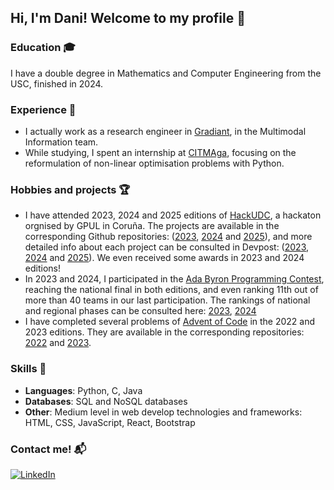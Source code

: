## Hi, I'm Dani! Welcome to my profile 👋

### Education 🎓
I have a double degree in Mathematics and Computer Engineering from the USC, finished in 2024.

### Experience 💼
- I actually work as a research engineer in [Gradiant](https://gradiant.org/), in the Multimodal Information team.
- While studying, I spent an internship at [CITMAga](https://citmaga.gal/es/home), focusing on the reformulation of non-linear optimisation problems with Python.

### Hobbies and projects 🏆
- I have attended 2023, 2024 and 2025 editions of [HackUDC](https://hackudc.gpul.org/), a hackaton orgnised by GPUL in Coruña. The projects are available in the corresponding Github repositories: ([2023](https://github.com/CastilloDel/costaCompas), [2024](https://github.com/antongomez/ecoviaggio) and [2025](https://github.com/DaniPVargas/Wearvana)), and more detailed info about each project can be consulted in Devpost: ([2023](https://devpost.com/software/costacompas), [2024](https://devpost.com/software/ecoviaggio) and [2025](https://devpost.com/software/wearvana)). We even received some awards in 2023 and 2024 editions!
- In 2023 and 2024, I participated in the [Ada Byron Programming Contest](https://ada-byron.es/2025/reg/), reaching the national final in both editions, and even ranking 11th out of more than 40 teams in our last participation. The rankings of national and regional phases can be consulted here: [2023](https://ada-byron.es/2023/nac/resultado.php), [2024](https://ada-byron.es/2024/nac/resultado.php)
- I have completed several problems of [Advent of Code](https://adventofcode.com/) in the 2022 and 2023 editions. They are available in the corresponding repositories: [2022](https://github.com/DaniPVargas/AdventOfCode2022) and [2023](https://github.com/DaniPVargas/AdventOfCode2023).

### Skills 🤹
- **Languages**: Python, C, Java
- **Databases**: SQL and NoSQL databases
- **Other**: Medium level in web develop technologies and frameworks: HTML, CSS, JavaScript, React, Bootstrap 

### Contact me! 📬
[![LinkedIn](https://img.shields.io/badge/LinkedIn-Profile-blue)](https://www.linkedin.com/in/daniel-perez-vargas/)


